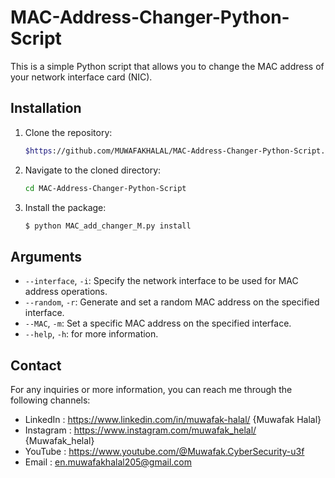 # MAC-Address-Changer-Python-Script
This is a simple Python script that allows you to change the MAC address of your network interface card (NIC).


## Installation

1. Clone the repository:
    ```bash
    $https://github.com/MUWAFAKHALAL/MAC-Address-Changer-Python-Script.git
    ```
2. Navigate to the cloned directory:
   ```bash
   cd MAC-Address-Changer-Python-Script
   ```
2. Install the package:
    ```bash
    $ python MAC_add_changer_M.py install
    ```
## Arguments
- `--interface`, `-i`: Specify the network interface to be used for MAC address operations.
- `--random`, `-r`: Generate and set a random MAC address on the specified interface.
- `--MAC`, `-m`: Set a specific MAC address on the specified interface.
- `--help`, `-h`: for more information.

## Contact

For any inquiries or more information, you can reach me through the following channels:

- LinkedIn  : https://www.linkedin.com/in/muwafak-halal/ {Muwafak Halal}
- Instagram : https://www.instagram.com/muwafak_helal/  {Muwafak_helal}
- YouTube   : https://www.youtube.com/@Muwafak.CyberSecurity-u3f
- Email     : en.muwafakhalal205@gmail.com
